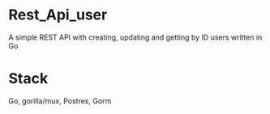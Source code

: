 # Rest_Api_user
A simple REST API with creating, updating and getting by ID users written in Go
# Stack
Go, gorilla/mux, Postres, Gorm
